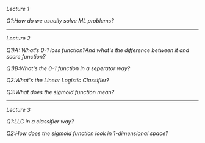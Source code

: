 *Lecture 1*

*Q1*:*How do we usually solve ML problems?*
***
*Lecture 2*

*Q1)A: What's 0-1 loss function?And what's the difference between it and score function?*

*Q1)B:What's the 0-1 function in a seperator way?*

*Q2:What's the Linear Logistic Classifier?*

*Q3:What does the sigmoid function mean?*

***
*Lecture 3*

*Q1:LLC in a classifier way?*

*Q2:How does the sigmoid function look in 1-dimensional space?*